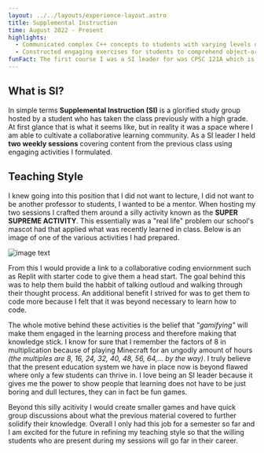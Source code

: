 ```yaml
---
layout: ../../layouts/experience-layout.astro
title: Supplemental Instruction
time: August 2022 - Present
highlights:
  - Communicated complex C++ concepts to students with varying levels of understanding.
  - Constructed engaging exercises for students to comprehend object-oriented concepts.
funFact: The first course I was a SI leader for was CPSC 121A which is better known as C++ Object Oriented Programming.
---
```


## What is SI?

In simple terms **Supplemental Instruction (SI)** is a glorified study group hosted by a student who has taken the class previously with a high grade. At first glance that is what it seems like, but in reality it was a space where I am able to cultivate a collaborative learning community. As a SI leader I held **two weekly sessions** covering content from the previous class using engaging activities I formulated.

## Teaching Style

I knew going into this position that I did not want to lecture, I did not want to be another professor to students, I wanted to be a mentor. When hosting my two sessions I crafted them around a silly activity known as the **SUPER SUPREME ACTIVITY**. This essentially was a "real life" problem our school's mascot had that applied what was recently learned in class. Below is an image of one of the various activities I had prepared.

![image text](/assets/demos/superActivity.webp)

From this I would provide a link to a collaborative coding enviornment such as Replit with starter code to give them a head start. The goal behind this was to help them build the habbit of talking outloud and walking through their thought process. An additional benefit I strived for was to get them to code more because I felt that it was beyond necessary to learn how to code.

The whole motive behind these activities is the belief that _"gamifying"_ will make them engaged in the learning process and therefore making that knowledge stick. I know for sure that I remember the factors of 8 in multiplication because of playing Minecraft for an ungodly amount of hours _(the multiples are 8, 16, 24, 32, 40, 48, 56, 64,... by the way)_. I truly believe that the present education system we have in place now is beyond flawed where only a few students can thrive in. I love being an SI leader because it gives me the power to show people that learning does not have to be just boring and dull lectures, they can in fact be fun games.

Beyond this silly acitivity I would create smaller games and have quick group discussions about what the previous material covered to further solidify their knowledge. Overall I only had this job for a semester so far and I am excited for the future in refining my teaching style so that the willing students who are present during my sessions will go far in their career.
